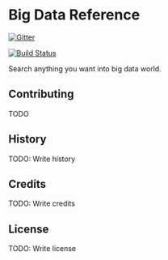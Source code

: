 Big Data Reference
==================

[![Gitter](https://badges.gitter.im/Join%20Chat.svg)](https://gitter.im/bigdataref/bigdataref.github.io?utm_source=badge&utm_medium=badge&utm_campaign=pr-badge&utm_content=badge)

[![Build Status](https://travis-ci.org/bigdataref/bigdataref.github.io.svg)](https://travis-ci.org/bigdataref/bigdataref.github.io)

Search anything you want into big data world.

## Contributing
TODO

## History

TODO: Write history

## Credits

TODO: Write credits

## License

TODO: Write license
